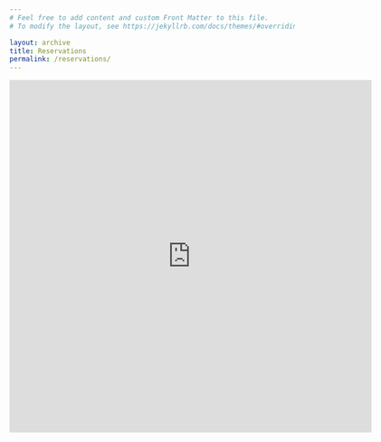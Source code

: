 ```yaml
---
# Feel free to add content and custom Front Matter to this file.
# To modify the layout, see https://jekyllrb.com/docs/themes/#overriding-theme-defaults

layout: archive
title: Reservations
permalink: /reservations/
---
```


<iframe src="https://docs.google.com/forms/d/e/1FAIpQLSevyw9uSqFrgji5KQi-aGNiHyWOmC4U3VuW3ZEpUVFKTGG0ow/viewform?embedded=true" width="640" height="624" frameborder="0" marginheight="0" marginwidth="0">Loading...</iframe>

